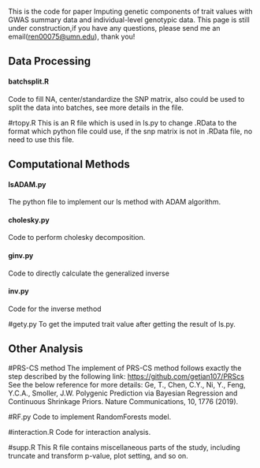 This is the code for paper Imputing genetic components of trait values with GWAS summary data and individual-level genotypic data.
This page is still under construction,if you have any questions, please send me an email(ren00075@umn.edu), thank you!


## Data Processing


#### batchsplit.R
Code to fill NA, center/standardize the SNP matrix, also could be used to split the data into batches, see more details in the file.

#rtopy.R
This is an R file which is used in ls.py to change .RData to the format which python file could use, if the snp matrix is not in .RData file, no need to use this file.


## Computational Methods
#### lsADAM.py
The python file to implement our ls method with ADAM algorithm.

#### cholesky.py
Code to perform cholesky decomposition.

#### ginv.py
Code to directly calculate the generalized inverse 

#### inv.py
Code for the inverse method

#gety.py
To get the imputed trait value after getting the result of ls.py.

## Other Analysis
#PRS-CS method
The implement of PRS-CS method follows exactly the step described by the following link: https://github.com/getian107/PRScs
See the below reference for more details: Ge, T., Chen, C.Y., Ni, Y., Feng, Y.C.A., Smoller, J.W. Polygenic Prediction via Bayesian Regression and Continuous Shrinkage Priors.
Nature Communications, 10, 1776 (2019). 

#RF.py
Code to implement RandomForests model.

#interaction.R
Code for interaction analysis.



#supp.R
This R file contains miscellaneous parts of the study, including truncate and transform p-value, plot setting, and so on. 
